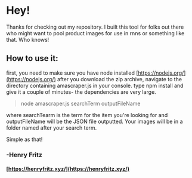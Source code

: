# Hey! 

Thanks for checking out my repository. I built this tool for folks out there who might want to pool product images for use in rnns or something like that. Who knows!


## How to use it:

first, you need to make sure you have node installed [https://nodejs.org/](https://nodejs.org/)
after you download the zip archive, navigate to the directory containing amascraper.js in your console.
type npm install and give it a couple of minutes- the dependencies are very large.

> node amascraper.js searchTerm outputFileName

where searchTearm is the term for the item you're looking for and outputFileName will be the JSON file outputted. Your images will be in a folder named after your search term. 

Simple as that!

### -Henry Fritz
#### [https://henryfritz.xyz/](https://henryfritz.xyz/)
